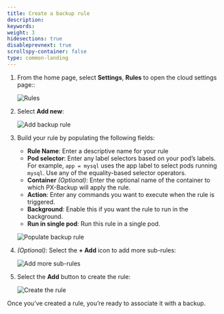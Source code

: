 ```yaml
---
title: Create a backup rule
description:
keywords:
weight: 3
hidesections: true
disableprevnext: true
scrollspy-container: false
type: common-landing
---
```


1. From the home page, select **Settings**, **Rules** to open the cloud settings page::

    ![Rules](/img/settings-rules.png)

2. Select **Add new**:

    ![Add backup rule](/img/add-rule.png)

3. Build your rule by populating the following fields:

    * **Rule Name**: Enter a descriptive name for your rule
    * **Pod selector**: Enter any label selectors based on your pod’s labels. For example, `app = mysql` uses the app label to select pods running `mysql`. Use any of the equality-based selector operators.
    * **Container** _(Optional)_: Enter the optional name of the container to which PX-Backup will apply the rule.
    * **Action**: Enter any commands you want to execute when the rule is triggered.
    * **Background**: Enable this if you want the rule to run in the background.
    * **Run in single pod**: Run this rule in a single pod.

    ![Populate backup rule](/img/populate-rule.png)

4. _(Optional)_: Select the **+ Add** icon to add more sub-rules:

    ![Add more sub-rules](/img/subrule.png)

5. Select the **Add** button to create the rule:

    ![Create the rule](/img/rule-add-button.png)

Once you’ve created a rule, you’re ready to associate it with a backup.

<!-- TODO: we should add a link -->